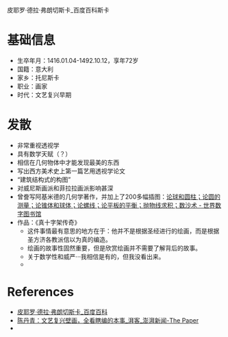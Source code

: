 皮耶罗·德拉·弗朗切斯卡_百度百科斯卡
# 基础信息
- 生卒年月：1416.01.04-1492.10.12，享年72岁
- 国籍：意大利
- 家乡：托尼斯卡
- 职业：画家
- 时代：文艺复兴早期


# 发散
- 非常重视透视学
- 具有数学天赋（？）
- 相信在几何物体中才能发现最美的东西
- 写出西方美术史上第一篇艺用透视学论文
- “建筑结构式的构图”
- 对威尼斯画派和菲拉拉画派影响甚深
- 曾誊写阿基米德的几何学著作，并加上了200多幅插图：[论球和圆柱；论圆的测量；论锥体和球体；论螺线；论平板的平衡；抛物线求积；数沙术 - 世界数字图书馆](https://www.wdl.org/zh/item/10646/)
- 作品：《真十字架传奇》
	- 这件事情最有意思的地方在于：他并不是根据圣经进行的绘画，而是根据圣方济各教派信以为真的编造。
	- 绘画的故事性固然重要，但是欣赏绘画并不需要了解背后的故事。
	- 关于数学性和威严···我相信是有的，但我没看出来。
	- 

# References
- [皮耶罗·德拉·弗朗切斯卡_百度百科](https://baike.baidu.com/item/%E7%9A%AE%E8%80%B6%E7%BD%97%C2%B7%E5%BE%B7%E6%8B%89%C2%B7%E5%BC%97%E6%9C%97%E5%88%87%E6%96%AF%E5%8D%A1/3100201)
- [陈丹青：文艺复兴壁画，全看瞎编的本事_湃客_澎湃新闻-The Paper](https://www.thepaper.cn/newsDetail_forward_6277124)
- 